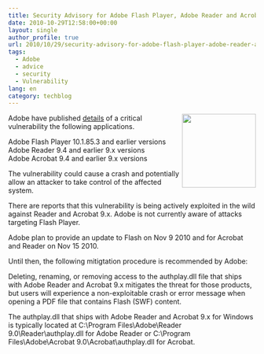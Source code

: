 ```yaml
---
title: Security Advisory for Adobe Flash Player, Adobe Reader and Acrobat
date: 2010-10-29T12:58:00+00:00
layout: single
author_profile: true
url: 2010/10/29/security-advisory-for-adobe-flash-player-adobe-reader-and-acrobat/
tags:
  - Adobe
  - advice
  - security
  - Vulnerability
lang: en
category: techblog
---
```

[<img title="" border="0" alt="" align="right" src="http://lh6.ggpht.com/_vaUVXcmC3OI/TMq990s4SMI/AAAAAAAAC-k/K5cqSz3qejg/adobe-logo_thumb%5B7%5D.jpg?imgmax=800" width="150" height="150" />](http://lh3.ggpht.com/_vaUVXcmC3OI/TMq95bVLgLI/AAAAAAAAC-g/kEyx90tEy8M/s1600-h/adobe-logo%5B5%5D.jpg)Adobe have published [details](http://www.adobe.com/support/security/advisories/apsa10-05.html) of a critical vulnerability the following applications.

Adobe Flash Player 10.1.85.3 and earlier versions  
Adobe Reader 9.4 and earlier 9.x versions  
Adobe Acrobat 9.4 and earlier 9.x versions

The vulnerability could cause a crash and potentially allow an attacker to take control of the affected system.

There are reports that this vulnerability is being actively exploited in the wild against Reader and Acrobat 9.x. Adobe is not currently aware of attacks targeting Flash Player.

Adobe plan to provide an update to Flash on Nov 9 2010 and for Acrobat and Reader on Nov 15 2010.

Until then, the following mitigtation procedure is recommended by Adobe:

Deleting, renaming, or removing access to the authplay.dll file that ships with Adobe Reader and Acrobat 9.x mitigates the threat for those products, but users will experience a non-exploitable crash or error message when opening a PDF file that contains Flash (SWF) content.

The authplay.dll that ships with Adobe Reader and Acrobat 9.x for Windows is typically located at C:\Program Files\Adobe\Reader 9.0\Reader\authplay.dll for Adobe Reader or C:\Program Files\Adobe\Acrobat 9.0\Acrobat\authplay.dll for Acrobat.